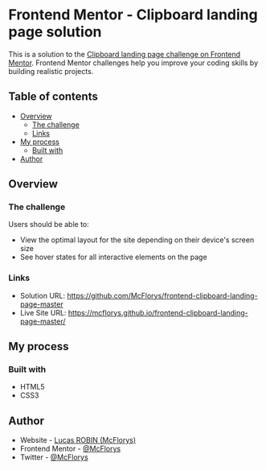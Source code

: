 # Frontend Mentor - Clipboard landing page solution

This is a solution to the [Clipboard landing page challenge on Frontend Mentor](https://www.frontendmentor.io/challenges/clipboard-landing-page-5cc9bccd6c4c91111378ecb9). Frontend Mentor challenges help you improve your coding skills by building realistic projects. 

## Table of contents

- [Overview](#overview)
  - [The challenge](#the-challenge)
  - [Links](#links)
- [My process](#my-process)
  - [Built with](#built-with)
- [Author](#author)

## Overview

### The challenge

Users should be able to:

- View the optimal layout for the site depending on their device's screen size
- See hover states for all interactive elements on the page

### Links

- Solution URL: https://github.com/McFlorys/frontend-clipboard-landing-page-master
- Live Site URL: https://mcflorys.github.io/frontend-clipboard-landing-page-master/

## My process

### Built with

- HTML5
- CSS3

## Author

- Website - [Lucas ROBIN (McFlorys)](https://dev-lucasrobin.fr)
- Frontend Mentor - [@McFlorys](https://www.frontendmentor.io/profile/McFlorys)
- Twitter - [@McFlorys](https://www.twitter.com/mcflorys)
